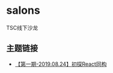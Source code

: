 # salons
TSC线下沙龙

## 主题链接
* [【第一期-2019.08.24】初探React同构](https://github.com/tsc-space/salons/issues/1)
